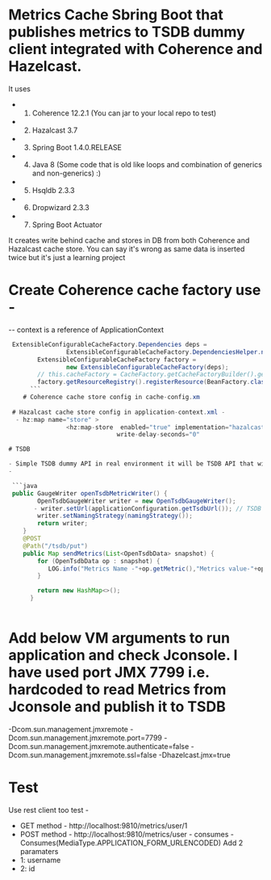 #    Metrics Cache Sbring Boot that publishes metrics to TSDB dummy client integrated with Coherence and Hazelcast.

It uses 
- 1.  Coherence 12.2.1 (You can jar to your local repo to test)
- 2.  Hazalcast 3.7
- 3.  Spring Boot 1.4.0.RELEASE
- 4.  Java 8 (Some code that is old like loops and combination of generics and non-generics) :)
- 5.  Hsqldb 2.3.3
- 6.  Dropwizard 2.3.3
- 7.  Spring Boot Actuator 


It creates write behind cache and stores in DB from both Coherence and Hazalcast cache store. You can say it's wrong as same data is inserted twice but it's just a learning project

# Create Coherence cache factory use - 

-- context is a reference of ApplicationContext


```java
 ExtensibleConfigurableCacheFactory.Dependencies deps =
                ExtensibleConfigurableCacheFactory.DependenciesHelper.newInstance("cache-config.xml");
        ExtensibleConfigurableCacheFactory factory =
                new ExtensibleConfigurableCacheFactory(deps);
        // this.cacheFactory = CacheFactory.getCacheFactoryBuilder().getConfigurableCacheFactory("cache-config.xml", classLoader);
        factory.getResourceRegistry().registerResource(BeanFactory.class, SpringNamespaceHandler.DEFAULT_FACTORY_NAME, context);
      ```  
    # Coherence cache store config in cache-config.xm 
        
 # Hazalcast cache store config in application-context.xml - 
  - hz:map name="store" >
                <hz:map-store  enabled="true" implementation="hazalcastUserCacheStore"
                              write-delay-seconds="0" 

# TSDB

- Simple TSDB dummy API in real environment it will be TSDB API that will be executed But here I have used below code to configure it-
- 

 ```java
 public GaugeWriter openTsdbMetricWriter() {
        OpenTsdbGaugeWriter writer = new OpenTsdbGaugeWriter();
       - writer.setUrl(applicationConfiguration.getTsdbUrl()); // TSDB REST path
        writer.setNamingStrategy(namingStrategy());
        return writer;
    }
    @POST
    @Path("/tsdb/put")
    public Map sendMetrics(List<OpenTsdbData> snapshot) {
        for (OpenTsdbData op : snapshot) {
           LOG.info("Metrics Name -"+op.getMetric(),"Metrics value-"+op.getValue());
        }

        return new HashMap<>();
      }
      
   ```
 


# Add below VM arguments to run application and check Jconsole. I have used port JMX 7799 i.e. hardcoded to read Metrics from Jconsole and publish it to TSDB
-Dcom.sun.management.jmxremote -Dcom.sun.management.jmxremote.port=7799 -Dcom.sun.management.jmxremote.authenticate=false -Dcom.sun.management.jmxremote.ssl=false  -Dhazelcast.jmx=true

# Test
Use rest client too test  -

- GET method - http://localhost:9810/metrics/user/1
- POST method - http://localhost:9810/metrics/user - consumes - Consumes(MediaType.APPLICATION_FORM_URLENCODED) Add 2 paramaters     
- 1: username 
- 2: id
